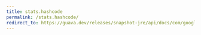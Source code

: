 ```yaml
---
title: stats.hashcode
permalink: /stats.hashcode/
redirect_to: https://guava.dev/releases/snapshot-jre/api/docs/com/google/common/math/Stats.html#hashCode--
---
```

